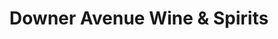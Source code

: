 ---
title: "Downer Avenue Wine & Spirits"
url: /milwaukee/downer-avenue-wine-und-spirits/
shop: Spirituosen
---